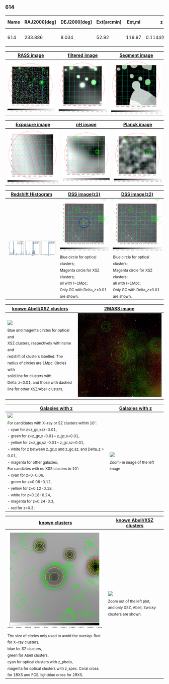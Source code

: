 <div STYLE="page-break-after: always;"></div>

### 614

|Name|RAJ2000[deg]|DEJ2000[deg] |Ext[arcmin]| Ext,ml | z | z_src| C|GC(XSZ,Delta_z<0.01)| GC(OPT,Delta_z<0.01)|GC| R_sig[arcmin] | R500[arcmin] | R500[Mpc]| CRsig[c/s] | CR500[c/s] |L500[1E44 erg/s]|F500[1E-12 erg/s/cm^2]| M500[1E14 Msun]|Tx[keV]|Cnt_sig|Beta|Rc[arcmin]|Comment|Alias|
|---|---|---|---|---|---|------|---|--------|---------|----------|---|---|---|---|---|---|---|---|---|---|---|---|---|---|
|614| 233.886| 8.034| 52.92| 119.97| 0.1144(0.006)| z1, z_opt| S| -| N, W| C, N, W| 27.662| 6.993| 0.871| 0.150(0.093)| 0.142(0.083)| 0.870(0.536)| 2.572(1.585)| 2.10(0.64)| 3.50(0.68)| 272.5| 0.545(-0.035+0.126)| 1.814(-0.770+1.283)| -| t699|

|[RASS image](../image/614/614_img.pdf)|[filtered image](../image/614/614_fil.pdf)|[Segment image](../image/614/614_seg.pdf)|
|-------------------|--------------------|-------------------|
| <img src="../image/614/614_img.png" width="300">  | <img src="../image/614/614_fil.png" width="300">   | <img src="../image/614/614_seg.png" width="300">  |

|[Exposure image](../image/614/614_mex.pdf)| [nH image](../image/614/614_nh.pdf)| [Planck image](../image/614/614_p.pdf)|
|-------------------|--------------------|-------------------|
|<img src="../image/614/614_mex.png" width="300">   | <img src="../image/614/614_nh.png" width="300">    | <img src="../image/614/614_p.png" width="300"> |

|[Redshift Histogram](../image/614/614_zg.pdf) | [DSS image(z1)](../image/614/614_dss_z1.pdf)      |  [DSS image(z2)](../image/614/614_dss_z2.pdf)    |
|-------------------|--------------------|-------------------|
|<img src="../image/614/614_zg.png" width="300"> |<img src="../image/614/614_dss_z1.png" width="300"> <sub><br>Blue circle for optical clusters; <br>Magenta circle for XSZ clusters; <br>all with r=1Mpc; <br>Only GC with Delta_z<0.01 are shown. </sub>| <img src="../image/614/614_dss_z2.png" width="300"><sub><br>Blue circle for optical clusters; <br>Magenta circle for XSZ clusters; <br>all with r=1Mpc; <br>Only GC with Delta_z<0.01 are shown. </sub> |

|[known Abell/XSZ clusters](../image/614/614_m.pdf) | [2MASS image](../image/614/614_2mass.pdf)      |
|-------------------|-------------------|
|<img src=../image/614/614_m.png width="300"> <br><sub>Blue and magenta circles for optical and <br>XSZ clusters, respectively with name and <br>redshift of clusters labelled. The <br>radius of circles are 1Mpc. Circles with <br>solid line for clusters with <br>Delta_z<0.01, and those with dashed <br>line for other XSZ/Abell clusters.        </sub>|<img src="../image/614/614_2mass.png" width="300">  |

|[Galaxies with z](../image/614/614_opt_ned.pdf) |[Galaxies with z](../image/614/614_opt_ned_zoom.pdf) |
|-------------------|-------------------|
| <img src=../image/614/614_opt_ned.png width="300"> <br><sub> For candidates with X-ray or SZ clusters within 10': <br> - cyan for z<z_gc,xsz-0.01, <br> - green for z=z_gc,x-0.01~ z_gc,x+0.01, <br> - yellow for z=z_gc,sz-0.01~ z_gc,sz+0.01, <br> - white for z between z_gc,x and z_gc,sz, and Delta_z > 0.01, <br> - magenta for other galaxies; <br>For candiates with no XSZ clusters in 10': <br> - cyan for z=0-0.06, <br> - green for z=0.06-0.12, <br> - yellow for z=0.12-0.18, <br> - white for z=0.18-0.24, <br> - magenta for z=0.24-0.3, <br> - red for z>0.3 ;  </sub>|<img src=../image/614/614_opt_ned_zoom.png width="300">  <br><sub> Zoom-in image of the left image</sub>|

|[known clusters](../image/614/614_gc.pdf) |[known Abell/XSZ clusters](../image/614/614_gc_large.pdf) |
|-------------------|-------------------|
| <img src=../image/614/614_gc.png width="300"> <br><sub> The size of circles only used to avoid the overlap. Red for X-ray clusters, <br> blue for SZ clusters, <br> green for Abell clusters, <br> cyan for optical clusters with z_photo, <br> magenta for optical clusters with z_spec. Coral cross for 1RXS and FCS, lightblue cross for 2RXS. </sub>|<img src=../image/614/614_gc_large.png width="300"> <br><sub> Zoom out of the left plot, <br> and only XSZ, Abell, Zwicky clusters are shown. </sub> |



